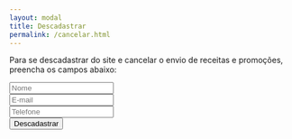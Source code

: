 ```yaml
---
layout: modal
title: Descadastrar 
permalink: /cancelar.html
---
```


<div class="px-5">
  <p class="text-center">
    Para se descadastrar do site e cancelar o envio de receitas e promoções, preencha os campos abaixo:
  </p>
  <div class="d-flex justify-content-center">
    <form class="input-group row no-gutters gx-1 d-flex justify-content-between" action="{{ '/cancelado.html' | relative_url }}">
      <div class="form-group col-6 pr-2">
        <input class="form-control indicate-form shadow-none" required placeholder="Nome">
      </div>
      <div class="form-group col-6 pr-2">
        <input class="form-control indicate-form shadow-none" required placeholder="E-mail">
      </div>
      <div class="form-group col-6 pr-2">
        <input class="form-control indicate-form shadow-none" required placeholder="Telefone">
      </div>
      <div class="form-group col-6 pr-2">
        <input type="submit" class="btn form-control indicate-btn py-1" value="Descadastrar"/>
      </div>
    </form>
  </div>
</div>